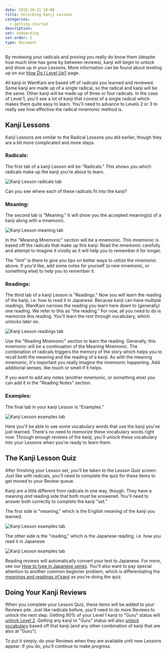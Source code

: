 ```yaml
---
date: 2018-10-31 18:00
title: Unlocking Kanji Lessons
categories:
  - getting-started
description:
set: onboarding
set-order: 5
type: Document
---
```


By reviewing your radicals and proving you really do know them (despite how much time has gone by between reviews), kanji will begin to unlock and show up in your Lessons. More information can be found about leveling up on our [How Do I Level Up?](/getting-started/wanikani/leveling-up/) page.

All kanji in WaniKani are based off of radicals you learned and reviewed. Some kanji are made up of a single radical, so the radical and kanji will be the same. Other kanji will be made up of three or four radicals. In the case of Level 1, you'll see a lot of kanji that consist of a single radical which makes them quite easy to learn. You'll need to advance to Levels 2 or 3 to really see how effective the radical mnemonic method is.

## Kanji Lessons

Kanji Lessons are similar to the Radical Lessons you did earlier, though they are a bit more complicated and more steps.

### **Radicals:**

The first tab of a kanji Lesson will be "Radicals." This shows you which radicals make up the kanji you're about to learn.

![Kanji Lesson radicals tab](/images/kanji-lesson-radicals.jpg)

Can you see where each of these radicals fit into the kanji?

### **Meaning:**

The second tab is "Meaning." It will show you the accepted meaning(s) of a kanji along with a mnemonic.

![Kanji Lesson meaning tab](/images/kanji-lesson-meaning.jpg)

In the "Meaning Mnemonic" section will be a mnemonic. This mnemonic is based off the radicals that make up this kanji. Read the mnemonic carefully and attempt to imagine it vividly as it will help you to remember it for longer.

The "hint" is there to give you tips on better ways to utilize the mnemonic above. If you'd like, add some notes for yourself (a new mnemonic, or something else) to help you to remember it.

### **Readings:**

The third tab of a kanji Lesson is "Readings." Now you will learn the reading of the kanji, i.e. how to read it in Japanese. Because kanji can have multiple readings, WaniKani narrows the reading you learn here down to (generally) one reading. We refer to this as "the reading." For now, all you need to do is memorize this reading. You'll learn the rest through vocabulary, which unlocks later on.

![Kanji Lesson readings tab](/images/kanji-lesson-readings.jpg)

Use the "Reading Mnemonic" section to learn the reading. Generally, this mnemonic will be a continuation of the Meaning Mnemonic. The combination of radicals triggers the memory of the story which helps you to recall both the meaning and the reading of a kanji. As with the meaning mnemonic, it's important you really imagine the mnemonic happening. Add additional senses, like touch or smell if it helps.

If you want to add any notes (another mnemonic, or something else) you can add it in the "Reading Notes" section.

### **Examples:**

The final tab in your kanji Lesson is "Examples."

![Kanji Lesson examples tab](/images/kanji-lesson-examples.jpg)

Here you'll be able to see some vocabulary words that use the kanji you've just learned. There's no need to memorize these vocabulary words right now. Through enough reviews of the kanji, you'll unlock these vocabulary into your Lessons when you're ready to learn them.

## The Kanji Lesson Quiz

After finishing your Lesson set, you'll be taken to the Lesson Quiz screen. Just like with radicals, you'll need to complete the quiz for these items to get moved to your Review queue.

Kanji are a little different from radicals in one way, though. They have a meaning _and_ reading side that both must be answered. You'll need to answer both correctly to complete the kanji "set."

The first side is "meaning," which is the English meaning of the kanji you learned.

![Kanji Lesson examples tab](/images/kanji-lesson-quiz-meaning.jpg)

The other side is the "reading," which is the Japanese reading, i.e. how you read it in Japanese.

![Kanji Lesson examples tab](/images/kanji-lesson-quiz-reading.jpg)

Reading reviews will automatically convert your text to Japanese. For more, see our [How to type in Japanese series](/getting-started/japanese/wanikani/typing-in-japanese/).
You'll also want to pay special attention to another common beginner problem, which is differentiating the [meanings and readings of kanji](/wanikani/japanese/readings-vs-meanings/) as you're doing the quiz.

## Doing Your Kanji Reviews

When you complete your Lesson Quiz, these items will be added to your Reviews pile. Just like radicals before, you'll need to do more Reviews to unlock the next step. Getting 90% of your Level 1 kanji to "Guru" status will [unlock Level 2](/getting-started/wanikani/leveling-up/). Getting any kanji to "Guru" status will also [unlock vocabulary](/getting-started/unlocking-vocabulary/) based off that kanji (and any other combination of kanji that are also at "Guru").

To put it simply, do your Reviews when they are available until new Lessons appear. If you do, you'll continue to make progress.
